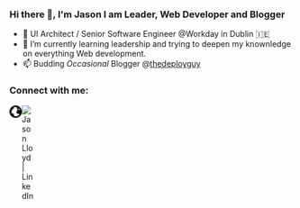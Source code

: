 ### Hi there 👋, I'm Jason I am Leader, Web Developer and Blogger 
- 🔭 UI Architect / Senior Software Engineer @Workday in Dublin 🇮🇪
- 🌱 I’m currently learning leadership and trying to deepen my knownledge on everything Web development.
- 📫 Budding _Occasional_ Blogger @[thedeployguy](http://thedeployguy.com/)

### Connect with me:

[<img align="left" alt="thedeployguy.com" width="22px" src="https://raw.githubusercontent.com/iconic/open-iconic/master/svg/globe.svg" />][website]
[<img align="left" alt="Jason Lloyd | LinkedIn" width="22px" src="https://cdn.jsdelivr.net/npm/simple-icons@v3/icons/linkedin.svg" />][linkedin]

[website]: http://thedeployguy.com
[linkedin]: https://www.linkedin.com/in/jason-lloyd/
